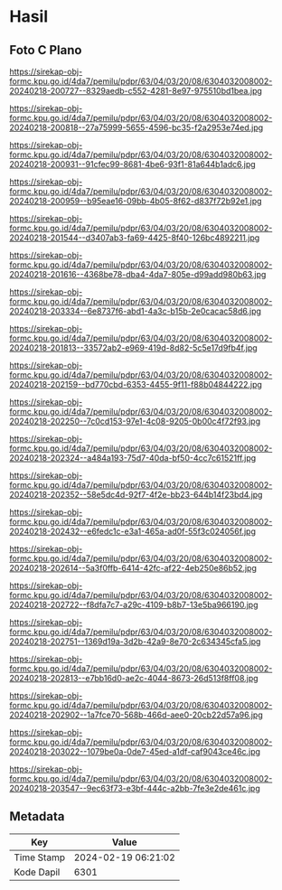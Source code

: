 # Hasil

## Foto C Plano

https://sirekap-obj-formc.kpu.go.id/4da7/pemilu/pdpr/63/04/03/20/08/6304032008002-20240218-200727--8329aedb-c552-4281-8e97-975510bd1bea.jpg

https://sirekap-obj-formc.kpu.go.id/4da7/pemilu/pdpr/63/04/03/20/08/6304032008002-20240218-200818--27a75999-5655-4596-bc35-f2a2953e74ed.jpg

https://sirekap-obj-formc.kpu.go.id/4da7/pemilu/pdpr/63/04/03/20/08/6304032008002-20240218-200931--91cfec99-8681-4be6-93f1-81a644b1adc6.jpg

https://sirekap-obj-formc.kpu.go.id/4da7/pemilu/pdpr/63/04/03/20/08/6304032008002-20240218-200959--b95eae16-09bb-4b05-8f62-d837f72b92e1.jpg

https://sirekap-obj-formc.kpu.go.id/4da7/pemilu/pdpr/63/04/03/20/08/6304032008002-20240218-201544--d3407ab3-fa69-4425-8f40-126bc4892211.jpg

https://sirekap-obj-formc.kpu.go.id/4da7/pemilu/pdpr/63/04/03/20/08/6304032008002-20240218-201616--4368be78-dba4-4da7-805e-d99add980b63.jpg

https://sirekap-obj-formc.kpu.go.id/4da7/pemilu/pdpr/63/04/03/20/08/6304032008002-20240218-203334--6e8737f6-abd1-4a3c-b15b-2e0cacac58d6.jpg

https://sirekap-obj-formc.kpu.go.id/4da7/pemilu/pdpr/63/04/03/20/08/6304032008002-20240218-201813--33572ab2-e969-419d-8d82-5c5e17d9fb4f.jpg

https://sirekap-obj-formc.kpu.go.id/4da7/pemilu/pdpr/63/04/03/20/08/6304032008002-20240218-202159--bd770cbd-6353-4455-9f11-f88b04844222.jpg

https://sirekap-obj-formc.kpu.go.id/4da7/pemilu/pdpr/63/04/03/20/08/6304032008002-20240218-202250--7c0cd153-97e1-4c08-9205-0b00c4f72f93.jpg

https://sirekap-obj-formc.kpu.go.id/4da7/pemilu/pdpr/63/04/03/20/08/6304032008002-20240218-202324--a484a193-75d7-40da-bf50-4cc7c61521ff.jpg

https://sirekap-obj-formc.kpu.go.id/4da7/pemilu/pdpr/63/04/03/20/08/6304032008002-20240218-202352--58e5dc4d-92f7-4f2e-bb23-644b14f23bd4.jpg

https://sirekap-obj-formc.kpu.go.id/4da7/pemilu/pdpr/63/04/03/20/08/6304032008002-20240218-202432--e6fedc1c-e3a1-465a-ad0f-55f3c024056f.jpg

https://sirekap-obj-formc.kpu.go.id/4da7/pemilu/pdpr/63/04/03/20/08/6304032008002-20240218-202614--5a3f0ffb-6414-42fc-af22-4eb250e86b52.jpg

https://sirekap-obj-formc.kpu.go.id/4da7/pemilu/pdpr/63/04/03/20/08/6304032008002-20240218-202722--f8dfa7c7-a29c-4109-b8b7-13e5ba966190.jpg

https://sirekap-obj-formc.kpu.go.id/4da7/pemilu/pdpr/63/04/03/20/08/6304032008002-20240218-202751--1369d19a-3d2b-42a9-8e70-2c634345cfa5.jpg

https://sirekap-obj-formc.kpu.go.id/4da7/pemilu/pdpr/63/04/03/20/08/6304032008002-20240218-202813--e7bb16d0-ae2c-4044-8673-26d513f8ff08.jpg

https://sirekap-obj-formc.kpu.go.id/4da7/pemilu/pdpr/63/04/03/20/08/6304032008002-20240218-202902--1a7fce70-568b-466d-aee0-20cb22d57a96.jpg

https://sirekap-obj-formc.kpu.go.id/4da7/pemilu/pdpr/63/04/03/20/08/6304032008002-20240218-203022--1079be0a-0de7-45ed-a1df-caf9043ce46c.jpg

https://sirekap-obj-formc.kpu.go.id/4da7/pemilu/pdpr/63/04/03/20/08/6304032008002-20240218-203547--9ec63f73-e3bf-444c-a2bb-7fe3e2de461c.jpg


## Metadata

| Key        | Value               |
| ---------- | ------------------- |
| Time Stamp | 2024-02-19 06:21:02 |
| Kode Dapil | 6301                |



